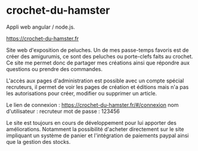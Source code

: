 # crochet-du-hamster
Appli web angular / node.js.

https://crochet-du-hamster.fr

Site web d'exposition de peluches.
Un de mes passe-temps favoris est de créer des amigurumis, ce sont des peluches ou porte-clefs faits au crochet. 
Ce site me permet donc de partager mes créations ainsi que répondre aux questions ou prendre des commandes.


L'accès aux pages d'administration est possible avec un compte spécial recruteurs, il permet de voir les pages de création et éditions mais n'a pas les autorisations pour créer, modifier ou supprimer un article.

Le lien de connexion : https://crochet-du-hamster.fr/#/connexion
nom d'utilisateur : recruteur
mot de passe : 123456


Le site est toujours en cours de développement pour lui apporter des améliorations.
Notamment  la possibilité d'acheter directement sur le site impliquant un système de panier et l'intégration de paiements paypal ainsi que la gestion des stocks.

